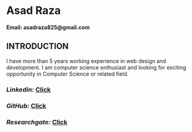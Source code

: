 <h1>Asad Raza</h1>
<b>Email: asadraza825@gmail.com</b> 
<h2>INTRODUCTION</h2> 
<p>I have more than 5 years working experience in web design and development. I am computer science enthusiast and looking for exciting opportunity in Computer Science or related field.</p>
<h3><i>Linkedin: </i> <a href="https://www.linkedin.com/in/asadraza825/">Click</a></h3>
<h3><i>GitHub: </i><a href="https://github.com/asadraza825">Click</a></h3>
<h3><i>Researchgate: </i><a href="https://www.researchgate.net/profile/Asad_Raza7">Click</a></h3>
